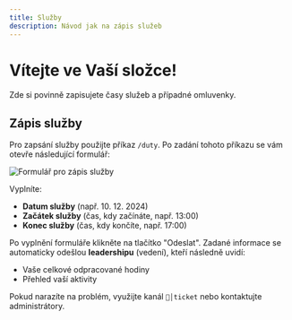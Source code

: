 ```yaml
---
title: Služby
description: Návod jak na zápis služeb
---
```

<script setup>
  const gAds = import.meta.env.VITE_GADS;
</script>

# Vítejte ve Vaší složce!

Zde si povinně zapisujete časy služeb a případné omluvenky.

## **Zápis služby**
Pro zapsání služby použijte příkaz `/duty`. Po zadání tohoto příkazu se vám otevře následující formulář:

![Formulář pro zápis služby](/media/assets/bot/zapis-sluzby.png)

Vyplníte:
- **Datum služby** (např. 10. 12. 2024)
- **Začátek služby** (čas, kdy začínáte, např. 13:00)
- **Konec služby** (čas, kdy končíte, např. 17:00)

Po vyplnění formuláře klikněte na tlačítko "Odeslat". Zadané informace se automaticky odešlou **leadershipu** (vedení), kteří následně uvidí:
- Vaše celkové odpracované hodiny
- Přehled vaší aktivity

Pokud narazíte na problém, využijte kanál `📨│ticket` nebo kontaktujte administrátory.